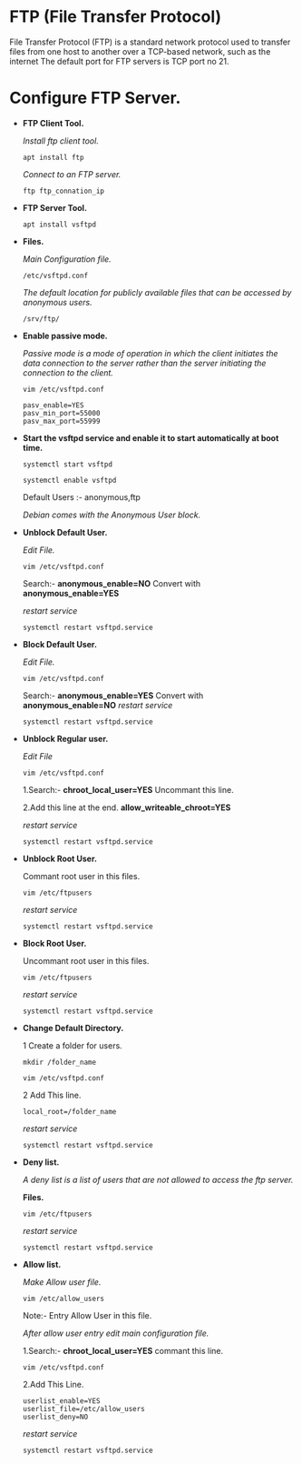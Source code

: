 # FTP (File Transfer Protocol)

File Transfer Protocol (FTP) is a standard network protocol used to transfer files from one host to another over a TCP-based network, such as the internet The default port for FTP servers is TCP port no 21.

# Configure FTP Server.

-   **FTP Client Tool.**

    *Install ftp client tool.*
    ```
    apt install ftp
    ```
    *Connect to an FTP server.*
    ```
    ftp ftp_connation_ip
    ```
-	**FTP Server Tool.**
	```
	apt install vsftpd
    ```

-   **Files.**

	*Main Configuration file.*	
	```
    /etc/vsftpd.conf
	```
	
	*The default location for publicly available files that can be accessed by anonymous users.*
    ```
	/srv/ftp/
    ```

-   **Enable passive mode.**
    
    *Passive mode is a mode of operation in which the client initiates the data connection to the server rather than the server initiating the connection to the client.*
    ```
    vim /etc/vsftpd.conf
    ```
        
        pasv_enable=YES
        pasv_min_port=55000
        pasv_max_port=55999

-   **Start the vsftpd service and enable it to start automatically at boot time.**
    ```
    systemctl start vsftpd
    ```
    ```
	systemctl enable vsftpd
    ```
    Default Users :- anonymous,ftp

    *Debian comes with the Anonymous User block.*

-   **Unblock Default User.**
    
    *Edit File.*
    ```
    vim /etc/vsftpd.conf
    ```
    Search:- **anonymous_enable=NO** Convert with **anonymous_enable=YES**

    *restart service*
    ```
    systemctl restart vsftpd.service
    ```
-   **Block Default User.**
    
    *Edit File.*
    ```
    vim /etc/vsftpd.conf
    ```
    Search:- **anonymous_enable=YES** Convert with **anonymous_enable=NO**
    *restart service*
    ```
    systemctl restart vsftpd.service
    ```
-   **Unblock Regular user.**

    *Edit File*
    ```
    vim /etc/vsftpd.conf
    ```
    1.Search:- **chroot_local_user=YES** Uncommant this line.
    
    2.Add this line at the end. **allow_writeable_chroot=YES**
 
    *restart service*
    ```
    systemctl restart vsftpd.service
    ```
-   **Unblock Root User.**

    Commant root user in this files.
    ```
    vim /etc/ftpusers
    ```
    *restart service*
    ```
    systemctl restart vsftpd.service
    ```
-   **Block Root User.**

    Uncommant root user in this files.
    ```
    vim /etc/ftpusers
    ```
    *restart service*
    ```
    systemctl restart vsftpd.service
    ```

-   **Change Default Directory.**

    1 Create a folder for users.
    ```
    mkdir /folder_name
    ```
    ```
    vim /etc/vsftpd.conf
    ```
    
    2 Add This line.

        local_root=/folder_name
    
    *restart service*
    ```
    systemctl restart vsftpd.service
    ```

-  **Deny list.**

     *A deny list is a list of  users that are not allowed to access the ftp server.*

    **Files.**
    ```
    vim /etc/ftpusers
    ```
    *restart service*
    ```
    systemctl restart vsftpd.service
    ```

-   **Allow list.**

    *Make Allow user file.*
    ```
    vim /etc/allow_users
    ```
    Note:- Entry Allow User in this file.

    *After allow user entry edit main configuration file.*
    
    1.Search:- **chroot_local_user=YES** commant this line.
    ```
    vim /etc/vsftpd.conf
    ```
    2.Add This Line.
    ```
    userlist_enable=YES
    userlist_file=/etc/allow_users
    userlist_deny=NO
    ```
    *restart service*
    ```
    systemctl restart vsftpd.service
    ```

